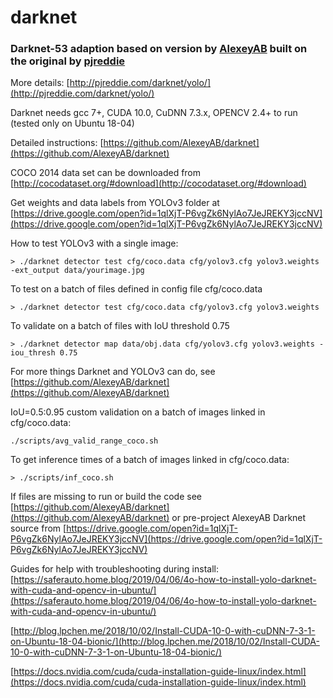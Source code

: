 # darknet
### Darknet-53 adaption based on version by [AlexeyAB](https://github.com/AlexeyAB/darknet) built on the original by [pjreddie](https://github.com/pjreddie/darknet)

More details: [http://pjreddie.com/darknet/yolo/](http://pjreddie.com/darknet/yolo/)

Darknet needs gcc 7+, CUDA 10.0, CuDNN 7.3.x, OPENCV 2.4+ to run (tested only on Ubuntu 18-04)

Detailed instructions: [https://github.com/AlexeyAB/darknet](https://github.com/AlexeyAB/darknet)

COCO 2014 data set can be downloaded from [http://cocodataset.org/#download](http://cocodataset.org/#download)

Get weights and data labels from YOLOv3 folder at [https://drive.google.com/open?id=1qlXjT-P6vgZk6NylAo7JeJREKY3jccNV](https://drive.google.com/open?id=1qlXjT-P6vgZk6NylAo7JeJREKY3jccNV)

How to test YOLOv3 with a single image:

`> ./darknet detector test cfg/coco.data cfg/yolov3.cfg yolov3.weights -ext_output data/yourimage.jpg`

To test on a batch of files defined in config file cfg/coco.data

`> ./darknet detector test cfg/coco.data cfg/yolov3.cfg yolov3.weights`

To validate on a batch of files with IoU threshold 0.75

`> ./darknet detector map data/obj.data cfg/yolov3.cfg yolov3.weights -iou_thresh 0.75`

For more things Darknet and YOLOv3 can do, see [https://github.com/AlexeyAB/darknet](https://github.com/AlexeyAB/darknet)

IoU=0.5:0.95 custom validation on a batch of images linked in cfg/coco.data:

`./scripts/avg_valid_range_coco.sh`

To get inference times of a batch of images linked in cfg/coco.data:

`> ./scripts/inf_coco.sh`

If files are missing to run or build the code see [https://github.com/AlexeyAB/darknet](https://github.com/AlexeyAB/darknet) or pre-project AlexeyAB Darknet source from [https://drive.google.com/open?id=1qlXjT-P6vgZk6NylAo7JeJREKY3jccNV](https://drive.google.com/open?id=1qlXjT-P6vgZk6NylAo7JeJREKY3jccNV)

Guides for help with troubleshooting during install:
[https://saferauto.home.blog/2019/04/06/4o-how-to-install-yolo-darknet-with-cuda-and-opencv-in-ubuntu/](https://saferauto.home.blog/2019/04/06/4o-how-to-install-yolo-darknet-with-cuda-and-opencv-in-ubuntu/)

[http://blog.lpchen.me/2018/10/02/Install-CUDA-10-0-with-cuDNN-7-3-1-on-Ubuntu-18-04-bionic/](http://blog.lpchen.me/2018/10/02/Install-CUDA-10-0-with-cuDNN-7-3-1-on-Ubuntu-18-04-bionic/)

[https://docs.nvidia.com/cuda/cuda-installation-guide-linux/index.html](https://docs.nvidia.com/cuda/cuda-installation-guide-linux/index.html)
